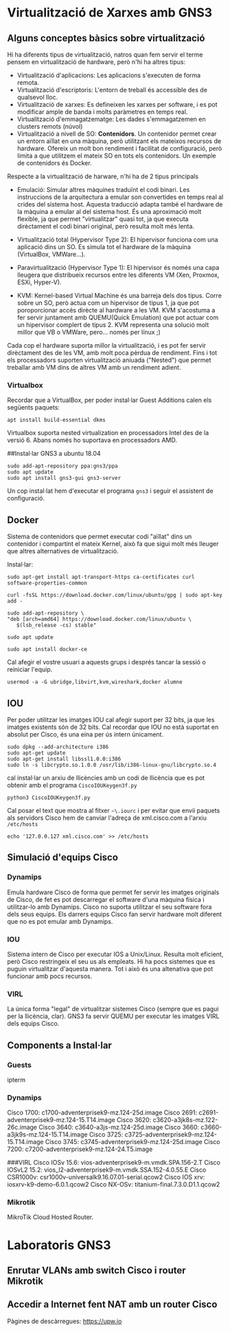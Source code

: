 # Virtualització de Xarxes amb GNS3

## Alguns conceptes bàsics sobre virtualització
 
 Hi ha diferents tipus de virtualització, natros quan fem servir el terme pensem en virtualització de hardware, però n'hi ha altres tipus:
 
 * Virtualització d'aplicacions: Les aplicacions s'executen de forma remota.
 * Virtualització d'escriptoris: L'entorn de treball és accessible des de qualsevol lloc.
 * Virtualització de xarxes: Es defineixen les xarxes per software, i es pot modificar ample de banda i molts paràmetres en temps real.
 * Virtualització d'emmagatzematge: Les dades s'emmagatzemen en clusters remots (núvol)
 * Virtualització a nivell de SO: **Contenidors**. Un contenidor permet crear un entorn aïllat en una màquina, però utilitzant els mateixos recursos de hardware. Ofereix un molt bon rendiment i facilitat de configuració, però limita a que utilitzem el mateix SO en tots els contenidors. Un exemple de contenidors és Docker.
 
 
 Respecte a la virtualització de harware, n'hi ha de 2 tipus principals
 
 * Emulació: Simular altres màquines traduïnt el codi binari. Les instruccions de la arquitectura a emular son convertides en temps real al crides del sistema host. Aquesta traducció adapta també el hardware de la màquina a emular al del sistema host. És una aproximació molt flexible, ja que permet "virtualitzar" quasi tot, ja que executa dirèctament el codi binari original, però resulta molt més lenta.
 
 * Virtualització total (Hypervisor Type 2): El hipervisor funciona com una aplicació dins un SO.  Es simula tot el hardware de la màquina (VirtualBox, VMWare...). 
 
 * Paravirtualització (Hypervisor Type 1): El hipervisor és només una capa lleugera que distribueix recursos entre les diferents VM (Xen, Proxmox, ESXi, Hyper-V). 
 
 * KVM: Kernel-based Virtual Machine és una barreja dels dos tipus. Corre sobre un SO, però actua com un hipervisor de tipus 1, ja que pot poroporcionar accés dirècte al hardware a les VM. KVM s'acostuma a fer servir juntament amb QUEMU(Quick Emulation) que pot actuar com un hipervisor complert de tipus 2. KVM representa una solució molt millor que VB o VMWare, pero... només per línux ;)
 

Cada cop el hardware suporta millor la virtualització, i es pot fer servir dirèctament des de les VM, amb molt poca pèrdua de rendiment. Fins i tot els processadors suporten virtualització aniuada ("Nested") que permet treballar amb VM dins de altres VM amb un rendiment adient.



### Virtualbox

Recordar que a VirtualBox, per poder instal·lar Guest Additions calen els següents paquets:
```
apt install build-essential dkms
```

Virtualbox suporta nested virtualization en processadors Intel des de la versió 6. Abans només ho suportava en processadors AMD.



##Instal·lar GNS3 a ubuntu 18.04

```
sudo add-apt-repository ppa:gns3/ppa
sudo apt update
sudo apt install gns3-gui gns3-server
```

Un cop instal·lat hem d'executar el programa `gns3` i seguir el assistent de configuració.


## Docker

Sistema de contenidors que permet executar codi "aïllat" dins un contenidor i compartint el mateix Kernel, això fa que sigui molt més lleuger que altres alternatives de virtualització.


Instal·lar:

```
sudo apt-get install apt-transport-https ca-certificates curl software-properties-common

curl -fsSL https://download.docker.com/linux/ubuntu/gpg | sudo apt-key add -

sudo add-apt-repository \
"deb [arch=amd64] https://download.docker.com/linux/ubuntu \
   $(lsb_release -cs) stable"

sudo apt update

sudo apt install docker-ce
```

Cal afegir el vostre usuari a aquests grups i després tancar la sessió o reiniciar l'equip.
```
usermod -a -G ubridge,libvirt,kvm,wireshark,docker alumne
```


## IOU

Per poder utilitzar les imatges IOU cal afegir suport per 32 bits, ja que les imatges existents són de 32 bits. Cal recordar que IOU no està suportat en absolut per Cisco, és una eina per ús intern únicament.

```
sudo dpkg --add-architecture i386
sudo apt-get update
sudo apt-get install libssl1.0.0:i386
sudo ln -s libcrypto.so.1.0.0 /usr/lib/i386-linux-gnu/libcrypto.so.4
```


cal instal·lar un arxiu de llicències amb un codi de llicència que es pot obtenir amb el programa `CiscoIOUKeygen3f.py`

```
python3 CiscoIOUKeygen3f.py
``` 
Cal posar el text que mostra al fitxer `~\.iourc` i per evitar que envii paquets als servidors Cisco hem de canviar l'adreça de xml.cisco.com a l'arxiu `/etc/hosts`

```
echo '127.0.0.127 xml.cisco.com' >> /etc/hosts
```

## Simulació d'equips Cisco

### Dynamips

Emula hardware Cisco de forma que permet fer servir les imatges originals de Cisco, de fet es pot descarregar el software d'una màquina física i utilitzar-lo amb Dynamips. Cisco no suporta utilitzar el seu software fora dels seus equips.
Els darrers equips Cisco fan servir hardware molt diferent que no es pot emular amb Dynamips.


### IOU

Sistema intern de Cisco per executar IOS a Unix/Linux. Resulta molt eficient, però Cisco restringeix el seu us als empleats. Hi ha pocs sistemes que es puguin virtualitzar d'aquesta manera. Tot i això és una altenativa que pot funcionar amb pocs recursos.


### VIRL

La única forma "legal" de virtualitzar sistemes Cisco (sempre que es pagui per la llicència, clar). GNS3 fa servir QUEMU per executar les imatges VIRL dels equips Cisco.




## Components a Instal·lar

### Guests
ipterm

### Dynamips
Cisco 1700: c1700-adventerprisek9-mz.124-25d.image
Cisco 2691: c2691-adventerprisek9-mz.124-15.T14.image
Cisco 3620: c3620-a3jk8s-mz.122-26c.image
Cisco 3640: c3640-a3js-mz.124-25d.image
Cisco 3660: c3660-a3jk9s-mz.124-15.T14.image
Cisco 3725: c3725-adventerprisek9-mz.124-15.T14.image
Cisco 3745: c3745-adventerprisek9-mz.124-25d.image
Cisco 7200: c7200-adventerprisek9-mz.124-24.T5.image


###VIRL
Cisco IOSv 15.6: vios-adventerprisek9-m.vmdk.SPA.156-2.T
Cisco IOSvL2 15.2: vios_l2-adventerprisek9-m.vmdk.SSA.152-4.0.55.E
Cisco CSR1000v: csr1000v-universalk9.16.07.01-serial.qcow2
Cisco IOS xrv: iosxrv-k9-demo-6.0.1.qcow2
Cisco NX-OSv: titanium-final.7.3.0.D1.1.qcow2


### Mikrotik
MikroTik Cloud Hosted Router. 


# Laboratoris GNS3

## Enrutar VLANs amb switch Cisco i router Mikrotik

## Accedir a Internet fent NAT amb un router Cisco





Pàgines de descàrregues: https://upw.io
